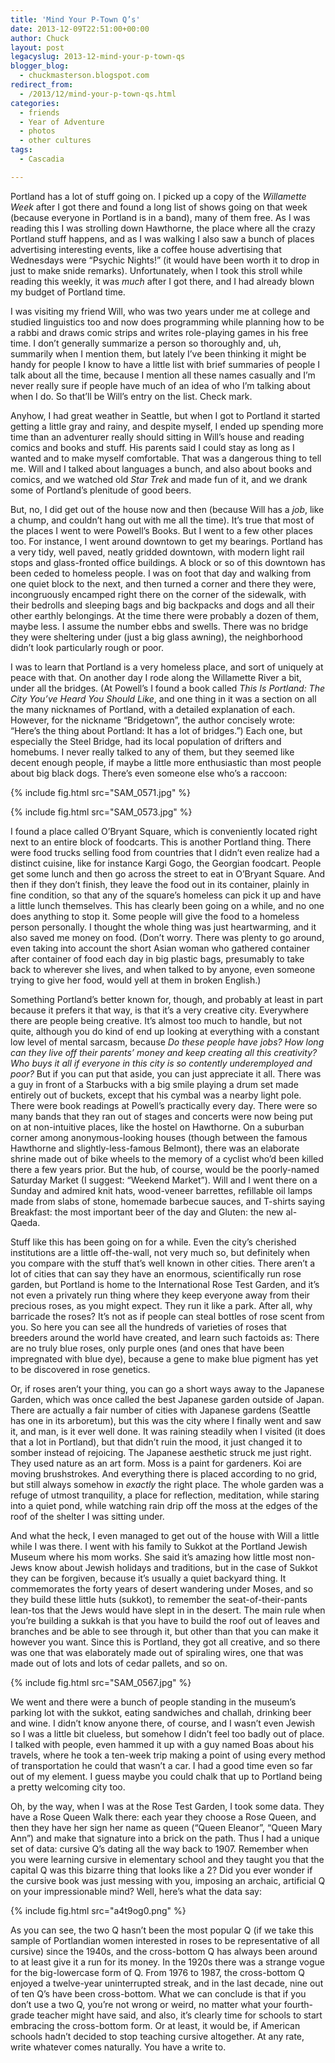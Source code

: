 ```yaml
---
title: 'Mind Your P-Town Q’s'
date: 2013-12-09T22:51:00+00:00
author: Chuck
layout: post
legacyslug: 2013-12-mind-your-p-town-qs
blogger_blog:
  - chuckmasterson.blogspot.com
redirect_from:
  - /2013/12/mind-your-p-town-qs.html
categories:
  - friends
  - Year of Adventure
  - photos
  - other cultures
tags:
  - Cascadia

---
```


Portland has a lot of stuff going on. I picked up a copy of the *Willamette
Week* after I got there and found a long list of shows going on that week
(because everyone in Portland is in a band), many of them free. As I was
reading this I was strolling down Hawthorne, the place where all the crazy
Portland stuff happens, and as I was walking I also saw a bunch of places
advertising interesting events, like a coffee house advertising that Wednesdays
were “Psychic Nights!” (it would have been worth it to drop in just
to make snide remarks). Unfortunately, when I took this stroll while reading
this weekly, it was *much* after I got there, and I had already blown my
budget of Portland time.

I was visiting my friend Will, who was two years under me at college and
studied linguistics too and now does programming while planning how to be a
rabbi and draws comic strips and writes role-playing games in his free time. I
don’t generally summarize a person so thoroughly and, uh, summarily when
I mention them, but lately I’ve been thinking it might be handy for
people I know to have a little list with brief summaries of people I talk about
all the time, because I mention all these names casually and I’m never
really sure if people have much of an idea of who I’m talking about when
I do. So that’ll be Will’s entry on the list. Check mark.

Anyhow, I had great weather in Seattle, but when I got to Portland it started
getting a little gray and rainy, and despite myself, I ended up spending more
time than an adventurer really should sitting in Will’s house and reading
comics and books and stuff.  His parents said I could stay as long as I wanted
and to make myself comfortable. That was a dangerous thing to tell me. Will and
I talked about languages a bunch, and also about books and comics, and we
watched old *Star Trek* and made fun of it, and we drank some of
Portland’s plenitude of good beers.

But, no, I did get out of the house now and then (because Will has a *job*,
like a chump, and couldn’t hang out with me all the
time). It’s true that most of the places I went to were
Powell’s Books. But I went to a few other places too. For instance, I
went around downtown to get my bearings. Portland has a very tidy, well paved,
neatly gridded downtown, with modern light rail stops and glass-fronted office
buildings. A block or so of this downtown has been ceded to homeless people. I
was on foot that day and walking from one quiet block to the next, and then
turned a corner and there they were, incongruously encamped right there on the
corner of the sidewalk, with their bedrolls and sleeping bags and big backpacks
and dogs and all their other earthly belongings. At the time there were
probably a dozen of them, maybe less. I assume the number ebbs and swells.
There was no bridge they were sheltering under (just a big glass awning), the
neighborhood didn’t look particularly rough or poor.

I was to learn that Portland is a very homeless place, and sort of uniquely at
peace with that. On another day I rode along the Willamette River a bit, under
all the bridges. (At Powell’s I found a book called *This Is Portland:
The City You’ve Heard You Should Like*, and one thing in it was a section
on all the many nicknames of Portland, with a detailed explanation of each.
However, for the nickname “Bridgetown”, the author concisely wrote:
“Here’s the thing about Portland: It has a lot of bridges.”)
Each one, but especially the Steel Bridge, had its local population of drifters
and homebums. I never really talked to any of them, but they seemed like decent
enough people, if maybe a little more enthusiastic than most people about big
black dogs.  There’s even someone else who’s a raccoon: 


{% include fig.html src="SAM_0571.jpg" %}


{% include fig.html src="SAM_0573.jpg" %}

I found a place called O’Bryant Square, which is conveniently located 
right next to an entire block of foodcarts. This is another Portland thing.
There were food trucks selling food from countries that I didn’t even
realize had a distinct cuisine, like for instance Kargi Gogo, the Georgian
foodcart. People get some lunch and then go across the street to eat in
O’Bryant Square. And then if they don’t finish, they leave the food
out in its container, plainly in fine condition, so that any of the
square’s homeless can pick it up and have a little lunch themselves. This
has clearly been going on a while, and no one does anything to stop it. Some
people will give the food to a homeless person personally. I thought the whole
thing was just heartwarming, and it also saved me money on food. (Don’t
worry. There was plenty to go around, even taking into account the short Asian
woman who gathered container after container of food each day in big plastic
bags, presumably to take back to wherever she lives, and when talked to by
anyone, even someone trying to give her food, would yell at them in broken
English.)

Something Portland’s better known for, though, and probably at least in
part because it prefers it that way, is that it’s a very creative city.
Everywhere there are people being creative.  It’s almost too much to
handle, but not quite, although you do kind of end up looking at everything
with a constant low level of mental sarcasm, because *Do these people have
jobs? How long can they live off their parents’ money and keep creating
all this creativity? Who buys it all if everyone in this city is so contently
underemployed and poor?* But if you can put that aside, you can just
appreciate it all. There was a guy in front of a Starbucks with a big smile
playing a drum set made entirely out of buckets, except that his cymbal was a
nearby light pole. There were book readings at Powell’s practically every
day. There were so many bands that they ran out of stages and concerts were now
being put on at non-intuitive places, like the hostel on Hawthorne. On a
suburban corner among anonymous-looking houses (though between the famous
Hawthorne and slightly-less-famous Belmont), there was an elaborate shrine made
out of bike wheels to the memory of a cyclist who’d been killed there a
few years prior. But the hub, of course, would be the poorly-named Saturday
Market (I suggest: “Weekend Market”). Will and I went there on a
Sunday and admired knit hats, wood-veneer barrettes, refillable oil lamps made
from slabs of stone, homemade barbecue sauces, and T-shirts saying <span
class="small-caps">Breakfast: the most important beer of the day</span> and
<span class="small-caps">Gluten: the new al-Qaeda</span>.

Stuff like this has been going on for a while. Even the city’s cherished
institutions are a little off-the-wall, not very much so, but definitely when
you compare with the stuff that’s well known in other cities. There
aren’t a lot of cities that can say they have an enormous, scientifically
run rose garden, but Portland is home to the International Rose Test Garden,
and it’s not even a privately run thing where they keep everyone away
from their precious roses, as you might expect. They run it like a park. After
all, why barricade the roses? It’s not as if people can steal bottles of
rose scent from you. So here you can see all the hundreds of varieties of roses
that breeders around the world have created, and learn such factoids as: There
are no truly blue roses, only purple ones (and ones that have been impregnated
with blue dye), because a gene to make blue pigment has yet to be discovered in
rose genetics.

Or, if roses aren’t your thing, you can go a short ways away to the
Japanese Garden, which was once called the best Japanese garden outside of
Japan. There are actually a fair number of cities with Japanese gardens
(Seattle has one in its arboretum), but this was the city where I finally went
and saw it, and man, is it ever well done. It was raining steadily when I
visited (it does that a lot in Portland), but that didn’t ruin the mood,
it just changed it to somber instead of rejoicing. The Japanese aesthetic
struck me just right. They used nature as an art form. Moss is a paint for
gardeners. Koi are moving brushstrokes. And everything there is placed
according to no grid, but still always somehow in *exactly* the right
place. The whole garden was a refuge of utmost tranquility, a place for
reflection, meditation, while staring into a quiet pond, while watching rain
drip off the moss at the edges of the roof of the shelter I was sitting under.

And what the heck, I even managed to get out of the house with Will a little
while I was there. I went with his family to Sukkot at the Portland Jewish
Museum where his mom works.  She said it’s amazing how little most
non-Jews know about Jewish holidays and traditions, but in the case of Sukkot
they can be forgiven, because it’s usually a quiet backyard thing. It
commemorates the forty years of desert wandering under Moses, and so they build
these little huts (sukkot), to remember the seat-of-their-pants lean-tos that
the Jews would have slept in in the desert. The main rule when you’re
building a sukkah is that you have to build the roof out of leaves and branches
and be able to see through it, but other than that you can make it however you
want. Since this is Portland, they got all creative, and so there was one that
was elaborately made out of spiraling wires, one that was made out of lots and
lots of cedar pallets, and so on. 


{% include fig.html src="SAM_0567.jpg" %}

We went and there were a bunch of people standing in the museum’s parking 
lot with the sukkot, eating sandwiches and challah, drinking beer and wine. I
didn’t know anyone there, of course, and I wasn’t even Jewish so I
was a little bit clueless, but somehow I didn’t feel too badly out of
place. I talked with people, even hammed it up with a guy named Boas about his
travels, where he took a ten-week trip making a point of using every method of
transportation he could that wasn’t a car. I had a good time even so far
out of my element. I guess maybe you could chalk that up to Portland being a
pretty welcoming city too.

Oh, by the way, when I was at the Rose Test Garden, I took some data. They have
a Rose Queen Walk there: each year they choose a Rose Queen, and then they have
her sign her name as queen (“Queen Eleanor”, “Queen Mary
Ann”) and make that signature into a brick on the path. Thus I had a
unique set of data: cursive Q’s dating all the way back to 1907. Remember
when you were learning cursive in elementary school and they taught you that
the capital Q was this bizarre thing that looks like a 2? Did you ever wonder
if the cursive book was just messing with you, imposing an archaic, artificial
Q on your impressionable mind? Well, here’s what the data say: 

{% include fig.html src="a4t9og0.png" %}

As you can see, the two Q hasn’t been the most popular Q (if we take this
sample of Portlandian women interested in roses to be representative of all
cursive) since the 1940s, and the cross-bottom Q has always been around to at
least give it a run for its money. In the 1920s there was a strange vogue for
the big-lowercase form of Q. From 1976 to 1987, the cross-bottom Q enjoyed a
twelve-year uninterrupted streak, and in the last decade, nine out of ten
Q’s have been cross-bottom. What we can conclude is that if you
don’t use a two Q, you’re not wrong or weird, no matter what your
fourth-grade teacher might have said, and also, it’s clearly time for
schools to start embracing the cross-bottom form. Or at least, it would be, if
American schools hadn’t decided to stop teaching cursive altogether. At
any rate, write whatever comes naturally. You have a write to.
